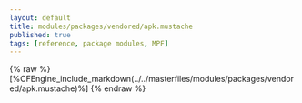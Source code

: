 ```yaml
---
layout: default
title: modules/packages/vendored/apk.mustache
published: true
tags: [reference, package modules, MPF]
---
```

{% raw %}
[%CFEngine_include_markdown(../../masterfiles/modules/packages/vendored/apk.mustache)%]
{% endraw %}
